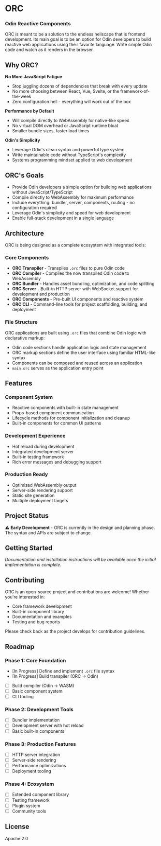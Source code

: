 # ORC
### Odin Reactive Components

ORC is meant to be a solution to the endless hellscape that is frontend development. Its main goal is to be an option for Odin developers to build reactive web applications using their favorite language. Write simple Odin code and watch as it renders in the browser.

## Why ORC?

**No More JavaScript Fatigue**
- Stop juggling dozens of dependencies that break with every update
- No more choosing between React, Vue, Svelte, or the framework-of-the-week
- Zero configuration hell - everything will work out of the box

**Performance by Default**
- Will compile directly to WebAssembly for native-like speed
- No virtual DOM overhead or JavaScript runtime bloat
- Smaller bundle sizes, faster load times

**Odin's Simplicity**
- Leverage Odin's clean syntax and powerful type system
- Write maintainable code without TypeScript's complexity
- Systems programming mindset applied to web development

## ORC's Goals

- Provide Odin developers a simple option for building web applications without JavaScript/TypeScript
- Compile directly to WebAssembly for maximum performance
- Include everything: bundler, server, components, routing - no configuration required
- Leverage Odin's simplicity and speed for web development
- Enable full-stack development in a single language

## Architecture

ORC is being designed as a complete ecosystem with integrated tools:

### Core Components
- **ORC Transpiler** - Transpiles `.orc` files to pure Odin code
- **ORC Compiler** - Compiles the now transpiled Odin code to WebAssembly
- **ORC Bundler** - Handles asset bundling, optimization, and code splitting
- **ORC Server** - Built-in HTTP server with WebSocket support for development and production
- **ORC Components** - Pre-built UI components and reactive system
- **ORC CLI** - Command-line tools for project scaffolding, building, and deployment

### File Structure
ORC applications are built using `.orc` files that combine Odin logic with declarative markup:
- Odin code sections handle application logic and state management
- ORC markup sections define the user interface using familiar HTML-like syntax
- Components can be composed and reused across an application
- `main.orc` serves as the application entry point

## Features

### Component System
- Reactive components with built-in state management
- Props-based component communication
- Lifecycle methods for component initialization and cleanup
- Built-in components for common UI patterns

### Development Experience
- Hot reload during development
- Integrated development server
- Built-in testing framework
- Rich error messages and debugging support

### Production Ready
- Optimized WebAssembly output
- Server-side rendering support
- Static site generation
- Multiple deployment targets

## Project Status

⚠️ **Early Development** - ORC is currently in the design and planning phase. The syntax and APIs are subject to change.

## Getting Started

*Documentation and installation instructions will be available once the initial implementation is complete.*

## Contributing

ORC is an open-source project and contributions are welcome! Whether you're interested in:
- Core framework development
- Built-in component library
- Documentation and examples
- Testing and bug reports

Please check back as the project develops for contribution guidelines.

## Roadmap

### Phase 1: Core Foundation
- [In Progress] Define and implement `.orc` file syntax
- [In Progress] Build transpiler (ORC → Odin)
- [ ] Build compiler (Odin → WASM)
- [ ] Basic component system
- [ ] CLI tooling

### Phase 2: Development Tools
- [ ] Bundler implementation
- [ ] Development server with hot reload
- [ ] Basic built-in components

### Phase 3: Production Features
- [ ] HTTP server integration
- [ ] Server-side rendering
- [ ] Performance optimizations
- [ ] Deployment tooling

### Phase 4: Ecosystem
- [ ] Extended component library
- [ ] Testing framework
- [ ] Plugin system
- [ ] Community tools

## License

Apache 2.0

